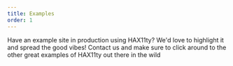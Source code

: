 ```yaml
---
title: Examples
order: 1
---
```

<p>Have an example site in production using HAX11ty? We'd love to highlight it and spread the good vibes! Contact us and make sure to click around to the other great examples of HAX11ty out there in the wild</p>
